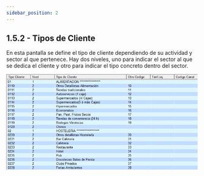 ```yaml
---
sidebar_position: 2
---
```

## 1.5.2 - Tipos de Cliente 

En esta pantalla se define el tipo de cliente dependiendo de su actividad y sector al que pertenece. Hay dos niveles, uno para indicar el sector al que se dedica el cliente y otro para indicar el tipo concreto dentro del sector.

![Pantalla Tipos](../../../static/assets/Tipos%20Cliente/TiposCliente.png)

